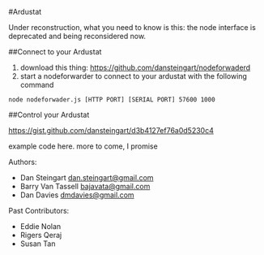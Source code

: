 #Ardustat

Under reconstruction, what you need to know is this: the node interface is deprecated and being reconsidered now.

##Connect to your Ardustat
1) download this thing: https://github.com/dansteingart/nodeforwaderd
2) start a nodeforwarder to connect to your ardustat with the following command

 ```node nodeforwader.js [HTTP PORT] [SERIAL PORT] 57600 1000```

##Control your Ardustat

https://gist.github.com/dansteingart/d3b4127ef76a0d5230c4


example code here.  more to come, I promise




Authors:
- Dan Steingart <dan.steingart@gmail.com>
- Barry Van Tassell <bajavata@gmail.com>
- Dan Davies <dmdavies@gmail.com>

Past Contributors:
- Eddie Nolan 
- Rigers Qeraj 
- Susan Tan 

